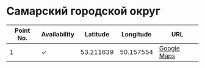 # Самарский городской округ

| Point No. | Availability | Latitude  | Longitude | URL
| --------- | ------------ | --------- | --------- | ---
| 1         | ✓            | 53.211639 | 50.157554 | [Google Maps](https://www.google.com/maps/place/53°12'41.9"N+50°09'27.2"E)
